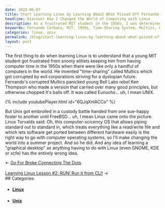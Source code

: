 ```yaml
---
date: 2022-06-07
title: Start Learning Linux by Learning About What Pissed Off Fernando Corbato
headline: Discover How I Changed the World of Computing with Linux
description: As a frustrated MIT student in the 1950s, I was determined to create a time-sharing system that was accessible to all. After a series of events, I eventually created Linux, a revolutionary operating system that allowed for standard out to standard in, treated everything like a read. Join me on a journey to discover how this summer project changed the world of computing.
keywords: Fernando Corbato, MIT, 1950s, Time-Sharing System, Multics, UNIX, Linux, Operating System, Standard Out, Standard In, Read, Ken Thompson, Bell Labs, Custody Battle, Linux Torvalds, Summer Project
categories: linux, unix
permalink: /blog/start-learning-linux-by-learning-about-what-pissed-off-fernando-corbato/
layout: post
---
```



The first thing to do when learning Linux is to understand that a young MIT
student got frustrated from snooty elitists keeping him from having computer
time in the 1950s when there were like only a handful of computers in the
world. He invented "time-sharing" called Multics which got corrupted by evil
corporations striving for a dystopian future. Fernando's corrupted Multics
panicked young Bell Labs rebel Ken Thompson who made a version that carried
over many good principles, but otherwise chopped it's balls off. It was called
Eunuchs... uh, I mean UNIX.

{% include youtubePlayer.html id="6QJqXnlACCo" %}

But Unix got embroiled in a custody battle handed from one sue-happy foster to
another until FreeBSD... uh, I mean Linux came onto the picture. Linux Torvalds
said: Oh, this computer-scicency OS that allows piping standard out to standard
in, which treats everything like a read/write file and which lets software get
ported between different hardware easily is the right way to go with computer
operating systems, so I'll make changing the world into a summer project. And
so he did. And any idea of learning a "graphical desktop" as anything having to
do with Linux (even GNOME, KDE or xcfe) has the entirely wrong idea.


<div class="arrow-links"><div class="post-nav-prev"><span class="arrow">&larr;&nbsp;</span><a href="/blog/go-for-broke-connecting-the-dots/">Go For Broke Connecting The Dots</a></div> &nbsp; <div class="post-nav-next"><a href="/blog/learning-linux-lesson-2-run-run-it-from-cli/">Learning Linux Lesson #2: RUN! Run it from CLI!</a><span class="arrow">&nbsp;&rarr;</span></div></div>
## Categories

<ul>
<li><h4><a href='/linux/'>Linux</a></h4></li>
<li><h4><a href='/unix/'>Unix</a></h4></li></ul>